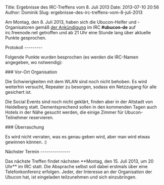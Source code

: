 Title: Ergebnisse des IRC-Treffens vom 8. Juli 2013
Date: 2013-07-10 20:56
Author: Dominik
Slug: ergebnisse-des-irc-treffens-vom-8-juli-2013

Am Montag, den 8. Juli 2013, haben sich die Ubucon-Helfer und
-Organisatoren gemäß [der
Ankündigung](/2013/regelmaessiges-irc-treffen-in-ubucon-de) im IRC
**\#ubucon-de** auf irc.freenode.net getroffen und ab 21 Uhr eine Stunde
lang über aktuelle Punkte gesprochen.

</p>
Protokoll
---------

</p>
Folgende Punkte wurden besprochen (es werden die IRC-Namen angegeben, wo
notwendig):

</p>
### Vor-Ort Organisation

</p>
Die Schwierigkeiten mit dem WLAN sind noch nicht behoben. Es wird
weiterhin versucht, Repeater zu besorgen, sodass ein Netzzugang für alle
gesichert ist.

</p>
Die Social Events sind noch nicht geklärt, finden aber in der Altstadt
von Heidelberg statt. Dementsprechend sollen in den kommenden Tagen auch
Hotels in der Nähe gesucht werden, die einige Zimmer für
Ubucon-Teilnehmer reservieren.

</p>
### Überraschung

</p>
Es wird nicht verraten, was es genau geben wird, aber man wird etwas
gewinnen können. :)

</p>
Nächster Termin
---------------

</p>
Das nächste Treffen findet nächsten **Montag, den 15. Juli 2013, um 20
Uhr** im IRC statt. Die Absprache selbst soll dabei erstmals über eine
Telefonkonferenz erfolgen. Jeder, der Interesse an der Organisation der
Ubucon hat, ist eingeladen teilzunehmen und sich einzubringen.

</p>


